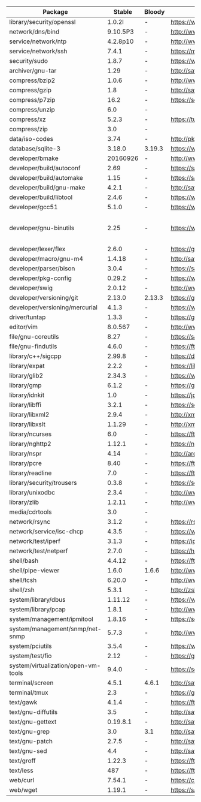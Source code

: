 
| Package | Stable | Bloody | Link | Notes |
| ------- | ------ | ------ | ---- | ----- |
| library/security/openssl 		| 1.0.2l | -		| https://www.openssl.org/source/
| network/dns/bind 			| 9.10.5P3 | -		| http://www.isc.org/downloads/bind/
| service/network/ntp 			| 4.2.8p10 | -		| http://www.ntp.org/downloads.html
| service/network/ssh 			| 7.4.1 | -		| https://mirrors.evowise.com/pub/OpenBSD/OpenSSH/portable/
| security/sudo				| 1.8.7 | -		| https://www.sudo.ws/
| archiver/gnu-tar 			| 1.29 | - 		| http://savannah.gnu.org/news/?group=tar
| compress/bzip2 			| 1.0.6 | -	 	| http://www.bzip.org/
| compress/gzip 			| 1.8 | - 		| http://savannah.gnu.org/news/?group=gzip
| compress/p7zip 			| 16.2 | -		| https://sourceforge.net/projects/p7zip/
| compress/unzip			| 6.0 | -
| compress/xz 				| 5.2.3 | -		| https://tukaani.org/xz/
| compress/zip				| 3.0 | -
| data/iso-codes 			| 3.74 | -		| http://pkg-isocodes.alioth.debian.org/downloads/
| database/sqlite-3 			| 3.18.0 | 3.19.3	| https://www.sqlite.org/
| developer/bmake 			| 20160926 | -		| http://www.crufty.net/ftp/pub/sjg/
| developer/build/autoconf 		| 2.69 | -		| https://savannah.gnu.org/news/?group=autocon 
| developer/build/automake 		| 1.15 | -		| https://savannah.gnu.org/news/?group=automake
| developer/build/gnu-make 		| 4.2.1 | -		| http://savannah.gnu.org/news/?group=make
| developer/build/libtool 		| 2.4.6 | -		| https://www.gnu.org/software/libtool/
| developer/gcc51 			| 5.1.0 | -		| https://www.gnu.org/software/gcc/
| developer/gnu-binutils 		| 2.25 | -		| https://www.gnu.org/software/binutils/ | On hold pending illumos fix
| developer/lexer/flex 			| 2.6.0 | - 		| https://github.com/westes/flex/releases
| developer/macro/gnu-m4		| 1.4.18 | -		| http://savannah.gnu.org/news/?group=m4
| developer/parser/bison		| 3.0.4 | -		| https://savannah.gnu.org/news/?group=bison
| developer/pkg-config			| 0.29.2 | -		| https://www.freedesktop.org/wiki/Software/pkg-config/
| developer/swig			| 2.0.12 | -		| http://www.swig.org/download.html
| developer/versioning/git 		| 2.13.0 | 2.13.3	| https://git-scm.com/downloads
| developer/versioning/mercurial	| 4.1.3 | -		| https://www.mercurial-scm.org/release/?M=D
| driver/tuntap				| 1.3.3 | -		| https://github.com/kaizawa/tuntap
| editor/vim				| 8.0.567 | -		| http://www.vim.org/download.php
| file/gnu-coreutils			| 8.27 | -		| https://savannah.gnu.org/news/?group=coreutils
| file/gnu-findutils 			| 4.6.0 | -		| https://ftp.gnu.org/pub/gnu/findutils/
| library/c++/sigcpp 			| 2.99.8 | -		| https://download.gnome.org/sources/libsigc++/
| library/expat 			| 2.2.2 | -		| https://libexpat.github.io/
| library/glib2 			| 2.34.3 | -		| https://www.gtk.org/download/linux.php
| library/gmp 				| 6.1.2 | -		| https://gmplib.org/
| library/idnkit 			| 1.0 | -		| https://jprs.co.jp/idn/index-e.html
| library/libffi 			| 3.2.1 | -		| https://sourceware.org/libffi/
| library/libxml2 			| 2.9.4 | -		| http://xmlsoft.org/news.html
| library/libxslt 			| 1.1.29 | -		| http://xmlsoft.org/libxslt/news.html
| library/ncurses 			| 6.0 | -		| https://ftp.gnu.org/gnu/ncurses/
| library/nghttp2 			| 1.12.1 | -		| https://nghttp2.org/blog/
| library/nspr 				| 4.14 | - 		| http://archive.mozilla.org/pub/nspr/releases/
| library/pcre 				| 8.40 | -		| https://ftp.pcre.org/pub/pcre/
| library/readline 			| 7.0 | - 		| https://ftp.gnu.org/gnu/readline/
| library/security/trousers 		| 0.3.8 | -		| https://sourceforge.net/projects/trousers/
| library/unixodbc 			| 2.3.4 | -		| http://www.unixodbc.org/download.html
| library/zlib 				| 1.2.11 | -		| http://www.zlib.net/
| media/cdrtools			| 3.0 | -
| network/rsync 			| 3.1.2 | -		| https://rsync.samba.org/
| network/service/isc-dhcp 		| 4.3.5 | -		| https://www.isc.org/downloads/dhcp/
| network/test/iperf 			| 3.1.3 | -		| https://iperf.fr/iperf-download.php#source
| network/test/netperf 			| 2.7.0 | -		| https://hewlettpackard.github.io/netperf/
| shell/bash 				| 4.4.12 | -		| https://ftp.gnu.org/gnu/bash/
| shell/pipe-viewer 			| 1.6.0 | 1.6.6		| http://www.ivarch.com/programs/pv.shtml
| shell/tcsh 				| 6.20.0 | -		| http://www.tcsh.org/
| shell/zsh 				| 5.3.1 | -		| http://zsh.sourceforge.net/News/
| system/library/dbus 			| 1.11.12 | -		| https://www.freedesktop.org/wiki/Software/dbus/#index5h1
| system/library/pcap 			| 1.8.1 | -		| http://www.tcpdump.org/#latest-releases
| system/management/ipmitool 		| 1.8.16 | -		| https://sourceforge.net/projects/ipmitool/
| system/management/snmp/net-snmp 	| 5.7.3 | -		| http://www.net-snmp.org/download.html
| system/pciutils 			| 3.5.4 | -		| https://www.kernel.org/pub/software/utils/pciutils/
| system/test/fio 			| 2.12 | -		| https://github.com/axboe/fio/releases
| system/virtualization/open-vm-tools 	| 9.4.0 | -		| https://sourceforge.net/projects/open-vm-tools/
| terminal/screen 			| 4.5.1 | 4.6.1		| http://savannah.gnu.org/news/?group=screen
| terminal/tmux 			| 2.3 | -		| https://github.com/tmux/tmux/releases
| text/gawk 				| 4.1.4 | -		| https://ftp.gnu.org/gnu/gawk/
| text/gnu-diffutils 			| 3.5 | -		| http://savannah.gnu.org/news/?group=diffutils
| text/gnu-gettext 			| 0.19.8.1 | -		| http://savannah.gnu.org/news/?group=gettext
| text/gnu-grep 			| 3.0 | 3.1		| http://savannah.gnu.org/news/?group=grep
| text/gnu-patch 			| 2.7.5 | -		| http://savannah.gnu.org/news/?group=patch
| text/gnu-sed 				| 4.4 | -		| http://savannah.gnu.org/news/?group=sed
| text/groff 				| 1.22.3 | -		| https://ftp.gnu.org/gnu/groff/
| text/less 				| 487 | -		| https://ftp.gnu.org/gnu/less/
| web/curl 				| 7.54.1 | -		| https://curl.haxx.se/download.html
| web/wget 				| 1.19.1 | -		| https://savannah.gnu.org/news/?group=wget

